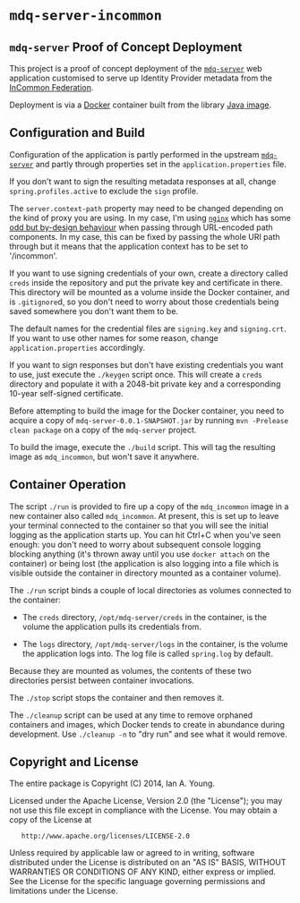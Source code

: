 # `mdq-server-incommon`

## `mdq-server` Proof of Concept Deployment

This project is a proof of concept deployment of the
[`mdq-server`](https://github.com/iay/mdq-server) web application
customised to serve up Identity Provider metadata from the
[InCommon Federation](https://incommon.org).

Deployment is via a [Docker](http://www.docker.com) container built
from the library [Java image](https://registry.hub.docker.com/_/java/).

## Configuration and Build

Configuration of the application is partly performed in the upstream
[`mdq-server`](https://github.com/iay/mdq-server) and partly through
properties set in the `application.properties` file.

If you don't want to sign the resulting metadata responses at all,
change `spring.profiles.active` to exclude the `sign` profile.

The `server.context-path` property may need to be changed depending on
the kind of proxy you are using. In my case, I'm using
[`nginx`](http://nginx.org/en/) which has some
[odd but by-design behaviour](http://trac.nginx.org/nginx/ticket/262) when
passing through URL-encoded path components. In my case, this can be fixed
by passing the whole URI path through but it means that the application
context has to be set to '/incommon'.

If you want to use signing credentials of your own, create a directory
called `creds` inside the repository and put the private key and
certificate in there. This directory will be mounted as a volume inside
the Docker container, and is `.gitignore`d, so you don't need to worry
about those credentials being saved somewhere you don't want them to be.

The default names for the credential files are `signing.key` and
`signing.crt`. If you want to use other names for some reason, change
`application.properties` accordingly.

If you want to sign responses but don't have existing credentials you
want to use, just execute the `./keygen` script once. This will create a
`creds` directory and populate it with a 2048-bit private key and a
corresponding 10-year self-signed certificate.

Before attempting to build the image for the Docker container, you
need to acquire a copy of `mdq-server-0.0.1-SNAPSHOT.jar` by
running `mvn -Prelease clean package` on a copy of the `mdq-server`
project.

To build the image, execute the `./build` script. This will tag the
resulting image as `mdq_incommon`, but won't save it anywhere.

## Container Operation

The script `./run` is provided to fire up a copy of the `mdq_incommon`
image in a new container also called `mdq_incommon`. At present, this
is set up to leave your terminal connected to the container so that
you will see the initial logging as the application starts up. You
can hit Ctrl+C when you've seen enough: you don't need to worry about
subsequent console logging blocking anything (it's thrown away until
you use `docker attach` on the container) or being lost
(the application is also logging into a file which is visible
outside the container in directory mounted as a container volume).

The `./run` script binds a couple of local directories as volumes
connected to the container:

* The `creds` directory, `/opt/mdq-server/creds` in the container,
  is the volume the application pulls its credentials from.

* The `logs` directory, `/opt/mdq-server/logs` in the container,
  is the volume the application logs into. The log file is called
  `spring.log` by default.

Because they are mounted as volumes, the contents of these two directories
persist between container invocations.

The `./stop` script stops the container and then removes it.

The `./cleanup` script can be used at any time to remove orphaned
containers and images, which Docker tends to create in abundance during
development. Use `./cleanup -n` to "dry run" and see what it would remove.

## Copyright and License

The entire package is Copyright (C) 2014, Ian A. Young.

Licensed under the Apache License, Version 2.0 (the "License");
you may not use this file except in compliance with the License.
You may obtain a copy of the License at

       http://www.apache.org/licenses/LICENSE-2.0

Unless required by applicable law or agreed to in writing, software
distributed under the License is distributed on an "AS IS" BASIS,
WITHOUT WARRANTIES OR CONDITIONS OF ANY KIND, either express or implied.
See the License for the specific language governing permissions and
limitations under the License.

